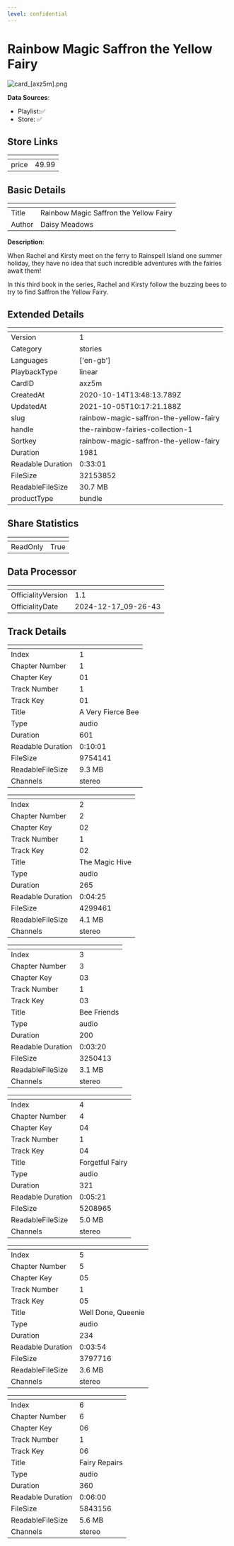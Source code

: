 ```yaml
---
level: confidential
---
```

# Rainbow Magic Saffron the Yellow Fairy

![card_[axz5m].png](../../img/cards/card_[axz5m].png)

**Data Sources**: 

- Playlist:✅
- Store: ✅


## Store Links

| <!-- --> | <!-- --> |
| - | - |
| price | 49.99 |


## Basic Details

| <!-- --> | <!-- --> |
| - | - |
| Title | Rainbow Magic Saffron the Yellow Fairy |
| Author | Daisy Meadows |

**Description**:

When Rachel and Kirsty meet on the ferry to Rainspell Island one summer holiday, they have no idea that such incredible adventures with the fairies await them! 

In this third book in the series, Rachel and Kirsty follow the buzzing bees to try to find Saffron the Yellow Fairy.


## Extended Details

| <!-- --> | <!-- --> |
| - | - |
| Version | 1 |
| Category | stories |
| Languages | ['en-gb'] |
| PlaybackType | linear |
| CardID | axz5m |
| CreatedAt | 2020-10-14T13:48:13.789Z |
| UpdatedAt | 2021-10-05T10:17:21.188Z |
| slug | rainbow-magic-saffron-the-yellow-fairy |
| handle | the-rainbow-fairies-collection-1 |
| Sortkey | rainbow-magic-saffron-the-yellow-fairy |
| Duration | 1981 |
| Readable Duration | 0:33:01 |
| FileSize | 32153852 |
| ReadableFileSize | 30.7 MB |
| productType | bundle |


## Share Statistics

| <!-- --> | <!-- --> |
| - | - |
| ReadOnly | True |


## Data Processor

| <!-- --> | <!-- --> |
| - | - |
| OfficialityVersion | 1.1
| OfficialityDate | 2024-12-17_09-26-43


## Track Details

| <!-- --> | <!-- --> |
| - | - |
| Index | 1 |
| Chapter Number | 1 |
| Chapter Key | 01 |
| Track Number | 1 |
| Track Key | 01 |
| Title | A Very Fierce Bee |
| Type | audio |
| Duration | 601 |
| Readable Duration | 0:10:01 |
| FileSize | 9754141 |
| ReadableFileSize | 9.3 MB |
| Channels | stereo |

| <!-- --> | <!-- --> |
| - | - |
| Index | 2 |
| Chapter Number | 2 |
| Chapter Key | 02 |
| Track Number | 1 |
| Track Key | 02 |
| Title | The Magic Hive |
| Type | audio |
| Duration | 265 |
| Readable Duration | 0:04:25 |
| FileSize | 4299461 |
| ReadableFileSize | 4.1 MB |
| Channels | stereo |

| <!-- --> | <!-- --> |
| - | - |
| Index | 3 |
| Chapter Number | 3 |
| Chapter Key | 03 |
| Track Number | 1 |
| Track Key | 03 |
| Title | Bee Friends |
| Type | audio |
| Duration | 200 |
| Readable Duration | 0:03:20 |
| FileSize | 3250413 |
| ReadableFileSize | 3.1 MB |
| Channels | stereo |

| <!-- --> | <!-- --> |
| - | - |
| Index | 4 |
| Chapter Number | 4 |
| Chapter Key | 04 |
| Track Number | 1 |
| Track Key | 04 |
| Title | Forgetful Fairy |
| Type | audio |
| Duration | 321 |
| Readable Duration | 0:05:21 |
| FileSize | 5208965 |
| ReadableFileSize | 5.0 MB |
| Channels | stereo |

| <!-- --> | <!-- --> |
| - | - |
| Index | 5 |
| Chapter Number | 5 |
| Chapter Key | 05 |
| Track Number | 1 |
| Track Key | 05 |
| Title | Well Done, Queenie |
| Type | audio |
| Duration | 234 |
| Readable Duration | 0:03:54 |
| FileSize | 3797716 |
| ReadableFileSize | 3.6 MB |
| Channels | stereo |

| <!-- --> | <!-- --> |
| - | - |
| Index | 6 |
| Chapter Number | 6 |
| Chapter Key | 06 |
| Track Number | 1 |
| Track Key | 06 |
| Title | Fairy Repairs |
| Type | audio |
| Duration | 360 |
| Readable Duration | 0:06:00 |
| FileSize | 5843156 |
| ReadableFileSize | 5.6 MB |
| Channels | stereo |

